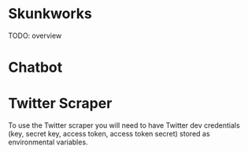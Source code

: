# Skunkworks
TODO: overview


# Chatbot


# Twitter Scraper
To use the Twitter scraper you will need to have Twitter dev credentials (key, secret key, access token, access token secret) stored as environmental variables.
